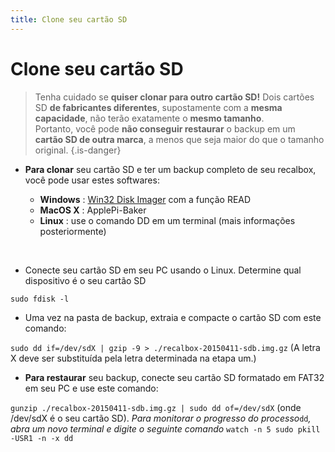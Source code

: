 ```yaml
---
title: Clone seu cartão SD
---
```


# Clone seu cartão SD


>Tenha cuidado se **quiser clonar para outro cartão SD!** Dois cartões SD **de fabricantes diferentes**, supostamente com a **mesma capacidade**, não terão exatamente o **mesmo tamanho**.  
>Portanto, você pode **não conseguir restaurar** o backup em um **cartão SD de outra marca**, a menos que seja maior do que o tamanho original.
{.is-danger}

* **Para clonar** seu cartão SD e ter um backup completo de seu recalbox, você pode usar estes softwares:

  * **Windows** : [Win32 Disk Imager](http://sourceforge.net/projects/win32diskimager/) com a função READ
  * **MacOS X** : ApplePi-Baker
  * **Linux** : use o comando DD em um terminal \(mais informações posteriormente\)

  ​

* Conecte seu cartão SD em seu PC usando o Linux. Determine qual dispositivo é o seu cartão SD

`sudo fdisk -l`

* Uma vez na pasta de backup, extraia e compacte o cartão SD com este comando:

`sudo dd if=/dev/sdX | gzip -9 > ./recalbox-20150411-sdb.img.gz` \(A letra X deve ser substituída pela letra determinada na etapa um.\)

* **Para restaurar** seu backup, conecte seu cartão SD formatado em FAT32 em seu PC e use este comando:

`gunzip ./recalbox-20150411-sdb.img.gz | sudo dd of=/dev/sdX` \(onde /dev/sdX é o seu cartão SD\). _Para monitorar o progresso do processo_`dd`_, abra um novo terminal e digite o seguinte comando_ `watch -n 5 sudo pkill -USR1 -n -x dd`

